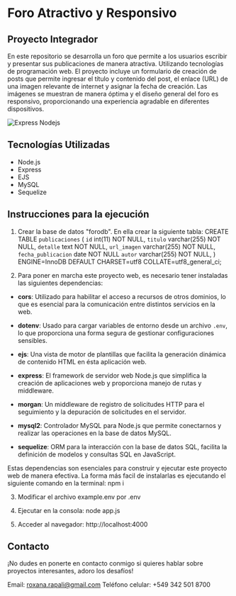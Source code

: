 # Foro Atractivo y Responsivo

## Proyecto Integrador


En este repositorio se desarrolla un foro que permite a los usuarios escribir y presentar sus publicaciones de manera atractiva. Utilizando tecnologías de programación web. El proyecto incluye un formulario de creación de posts que permite ingresar el título y contenido del post, el enlace (URL) de una imagen relevante de internet y asignar la fecha de creación. Las imágenes se muestran de manera óptima y el diseño general del foro es responsivo, proporcionando una experiencia agradable en diferentes dispositivos.

![Express Nodejs](https://miro.medium.com/v2/resize:fit:1400/1*f7ztMaMM0etsFHpEfkdiwA.png)

## Tecnologías Utilizadas
* Node.js
* Express
* EJS
* MySQL
* Sequelize

## Instrucciones para la ejecución
1. Crear la base de datos "forodb". En ella crear la siguiente tabla:
CREATE TABLE `publicaciones` (
  `id` int(11) NOT NULL,
  `titulo` varchar(255) NOT NULL,
  `detalle` text NOT NULL,
  `url_imagen` varchar(255) NOT NULL,
  `fecha_publicacion` date NOT NULL
  `autor` varchar(255) NOT NULL,
) ENGINE=InnoDB DEFAULT CHARSET=utf8 COLLATE=utf8_general_ci;

2. Para poner en marcha este proyecto web, es necesario tener instaladas las siguientes dependencias:

- **cors**: Utilizado para habilitar el acceso a recursos de otros dominios, lo que es esencial para la comunicación entre distintos servicios en la web.

- **dotenv**: Usado para cargar variables de entorno desde un archivo `.env`, lo que proporciona una forma segura de gestionar configuraciones sensibles.

- **ejs**: Una vista de motor de plantillas que facilita la generación dinámica de contenido HTML en ésta aplicación web.

- **express**: El framework de servidor web Node.js que simplifica la creación de aplicaciones web y proporciona manejo de rutas y middleware.

- **morgan**: Un middleware de registro de solicitudes HTTP para el seguimiento y la depuración de solicitudes en el servidor.

- **mysql2**: Controlador MySQL para Node.js que permite conectarnos y realizar las operaciones en la base de datos MySQL.

- **sequelize**: ORM para la interacción con la base de datos SQL, facilita la definición de modelos y consultas SQL en JavaScript.

Estas dependencias son esenciales para construir y ejecutar este proyecto web de manera efectiva. La forma más facil de instalarlas es ejecutando el siguiente comando en la terminal: npm i


3. Modificar el archivo example.env por .env

4. Ejecutar en la consola: node app.js

5. Acceder al navegador: http://localhost:4000


## Contacto
¡No dudes en ponerte en contacto conmigo si quieres hablar sobre proyectos interesantes, adoro los desafíos!

Email: roxana.rapali@gmail.com
Teléfono celular: +549 342 501 8700
